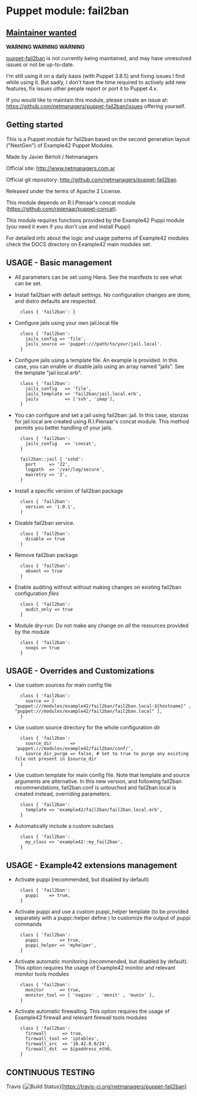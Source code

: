 # Puppet module: fail2ban

## [Maintainer wanted](https://github.com/netmanagers/puppet-fail2ban/issues/new)

**WARNING WARNING WARNING**

[puppet-fail2ban](https://github.com/netmanagers/puppet-fail2ban) is not currently being maintained, 
and may have unresolved issues or not be up-to-date. 

I'm still using it on a daily basis (with Puppet 3.8.5) and fixing issues I find
while using it. But sadly, I don't have the time required to actively add new features,
fix issues other people report or port it to Puppet 4.x.

If you would like to maintain this module,
please create an issue at: https://github.com/netmanagers/puppet-fail2ban/issues
offering yourself.

## Getting started

This is a Puppet module for fail2ban based on the second generation layout ("NextGen") of Example42 Puppet Modules.

Made by Javier Bértoli / Netmanagers

Official site: http://www.netmanagers.com.ar

Official git repository: http://github.com/netmanagers/puppet-fail2ban

Released under the terms of Apache 2 License.

This module depends on R.I.Pienaar's concat module (https://github.com/ripienaar/puppet-concat).

This module requires functions provided by the Example42 Puppi module (you need it even if you don't use and install Puppi)

For detailed info about the logic and usage patterns of Example42 modules check the DOCS directory on Example42 main modules set.

## USAGE - Basic management

* All parameters can be set using Hiera. See the manifests to see what can be set.

* Install fail2ban with default settings. No configuration changes are done, and distro defaults are
  respected.

        class { 'fail2ban': }

* Configure jails using your own jail.local file

        class { 'fail2ban':
          jails_config => 'file',
          jails_source => 'puppet:///path/to/your/jail.local'.
        }

* Configure jails using a template file. An example is provided. In this case, you can enable or
  disable jails using an array named "jails". See the template "jail.local.erb".

        class { 'fail2ban':
          jails_config   => 'file',
          jails_template => 'fail2ban/jail.local.erb',
          jails          => ['ssh', 'imap'],
        }

* You can configure and set a jail using fail2ban::jail. In this case, stanzas for jail.local are
  created using R.I.Pienaar's concat module. This method permits you better handling of your jails.

        class { 'fail2ban':
          jails_config   => 'concat',
        }

        fail2ban::jail { 'sshd':
          port     => '22',
          logpath  => '/var/log/secure',
          maxretry => '2',
        }

* Install a specific version of fail2ban package

        class { 'fail2ban':
          version => '1.0.1',
        }

* Disable fail2ban service.

        class { 'fail2ban':
          disable => true
        }

* Remove fail2ban package

        class { 'fail2ban':
          absent => true
        }

* Enable auditing without without making changes on existing fail2ban configuration *files*

        class { 'fail2ban':
          audit_only => true
        }

* Module dry-run: Do not make any change on *all* the resources provided by the module

        class { 'fail2ban':
          noops => true
        }


## USAGE - Overrides and Customizations
* Use custom sources for main config file 

        class { 'fail2ban':
          source => [ "puppet:///modules/example42/fail2ban/fail2ban.local-${hostname}" , "puppet:///modules/example42/fail2ban/fail2ban.local" ], 
        }


* Use custom source directory for the whole configuration dir

        class { 'fail2ban':
          source_dir       => 'puppet:///modules/example42/fail2ban/conf/',
          source_dir_purge => false, # Set to true to purge any existing file not present in $source_dir
        }

* Use custom template for main config file. Note that template and source arguments are alternative.
  In this new version, and following fail2ban recommendations, fail2ban.conf is untouched and 
  fail2ban.local is created instead, overriding parameters.

        class { 'fail2ban':
          template => 'example42/fail2ban/fail2ban.local.erb',
        }

* Automatically include a custom subclass

        class { 'fail2ban':
          my_class => 'example42::my_fail2ban',
        }


## USAGE - Example42 extensions management 
* Activate puppi (recommended, but disabled by default)

        class { 'fail2ban':
          puppi    => true,
        }

* Activate puppi and use a custom puppi_helper template (to be provided separately with a puppi::helper define ) to customize the output of puppi commands 

        class { 'fail2ban':
          puppi        => true,
          puppi_helper => 'myhelper', 
        }

* Activate automatic monitoring (recommended, but disabled by default). This option requires the usage of Example42 monitor and relevant monitor tools modules

        class { 'fail2ban':
          monitor      => true,
          monitor_tool => [ 'nagios' , 'monit' , 'munin' ],
        }

* Activate automatic firewalling. This option requires the usage of Example42 firewall and relevant firewall tools modules

        class { 'fail2ban':       
          firewall      => true,
          firewall_tool => 'iptables',
          firewall_src  => '10.42.0.0/24',
          firewall_dst  => $ipaddress_eth0,
        }


## CONTINUOUS TESTING

Travis {<img src="https://travis-ci.org/netmanagers/puppet-fail2ban.png?branch=master" alt="Build Status" />}[https://travis-ci.org/netmanagers/puppet-fail2ban]
